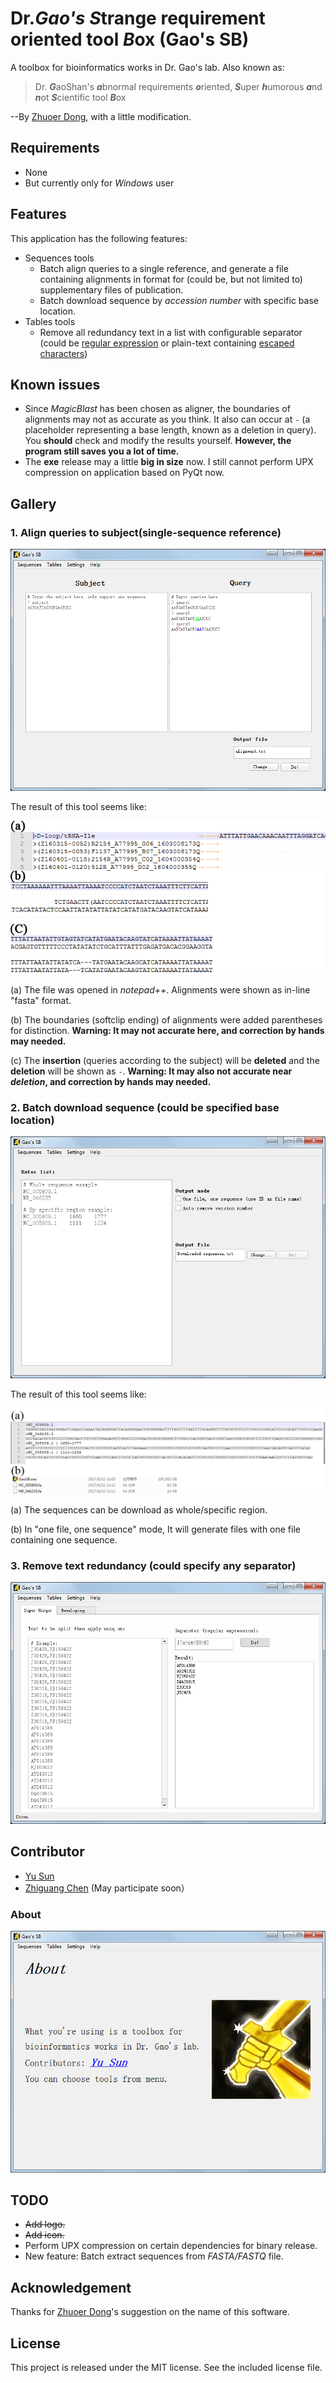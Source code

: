 # Dr.***Gao's*** <i>**S**</i>trange requirement oriented tool <i>***B***</i>ox (**Gao's SB**)

A toolbox for bioinformatics works in Dr. Gao's lab. Also known as:

>Dr. <i>**G**</i>aoShan's <i>**a**</i>bnormal requirements <i>**o**</i>riented, 
<i>**S**</i>uper <i>**h**</i>umorous <i>**a**</i>nd <i>**n**</i>ot <i>**S**</i>cientific tool <i>**B**</i>ox

--By [Zhuoer Dong](https://github.com/Allan-Hilbert), with a little modification.

## Requirements
- None
- But currently only for *Windows* user

## Features
This application has the following features:
- Sequences tools
  - Batch align queries to a single reference, and generate a file containing alignments in format 
  for (could be, but not limited to) supplementary files of publication.
  - Batch download sequence by *accession number* with specific base location.
- Tables tools
  - Remove all redundancy text in a list with configurable separator 
  (could be [regular expression](https://en.wikipedia.org/wiki/Regular_expression) 
  or plain-text containing [escaped characters](https://en.wikipedia.org/wiki/Escape_character))

## Known issues
- Since *MagicBlast* has been chosen as aligner, the boundaries of alignments may not as accurate as you think. 
It also can occur at `-` (a placeholder representing a base length, known as a deletion in query). 
You **should** check and modify the results yourself. 
**However, the program still saves you a lot of time.**
- The **exe** release may a little **big in size** now. 
I still cannot perform UPX compression on application based on PyQt now.

## Gallery
### 1. Align queries to subject(single-sequence reference)
![align_queries.png](docs/imgs/align_queries.png)

The result of this tool seems like:

![result_align_queries.png](docs/imgs/result_align_queries.png)

(a) The file was opened in *notepad++*. Alignments were shown as in-line "fasta" format.

(b) The boundaries (softclip ending) of alignments were added parentheses for distinction.
**Warning: It may not accurate here, and correction by hands may needed.**

(c) The **insertion** (queries according to the subject) will be **deleted** and the **deletion** will be shown as `-`.
**Warning: It may also not accurate near *deletion*, and correction by hands may needed.**

### 2. Batch download sequence (could be specified base location)
![download_seq.png](docs/imgs/download_seq.png)

The result of this tool seems like:

![result_download_seq.png](docs/imgs/result_download_seq.png)

(a) The sequences can be download as whole/specific region.

(b) In "one file, one sequence" mode, It will generate files with one file containing one sequence.


### 3. Remove text redundancy (could specify any separator)
![super_uniqer.png](docs/imgs/super_uniqer.png)

## Contributor
- [Yu Sun](http://icannotendure.space/)
- [Zhiguang Chen](https://github.com/Dgmaxxx) (May participate soon）

### About
![about.png](docs/imgs/about.png)


## TODO
- ~~Add logo.~~
- ~~Add icon.~~
- Perform UPX compression on certain dependencies for binary release.
- New feature: Batch extract sequences from *FASTA/FASTQ* file.

## Acknowledgement
Thanks for [Zhuoer Dong](https://github.com/Allan-Hilbert)'s suggestion on the name of this software.

## License
This project is released under the MIT license. See the included license file.